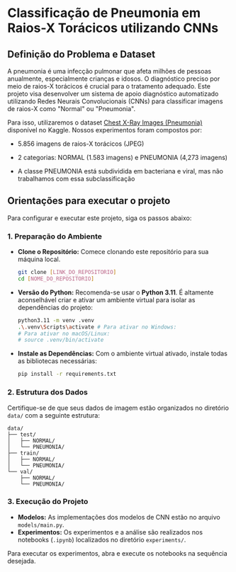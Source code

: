 # Classificação de Pneumonia em Raios-X Torácicos utilizando CNNs 
## Definição do Problema e Dataset
A pneumonia é uma infecção pulmonar que afeta milhões de pessoas anualmente, especialmente crianças e idosos. O diagnóstico preciso por meio de raios-X torácicos é crucial para o tratamento adequado. Este projeto visa desenvolver um sistema de apoio diagnóstico automatizado utilizando Redes Neurais Convolucionais (CNNs) para classificar imagens de raios-X como "Normal" ou "Pneumonia".

Para isso, utilizaremos o dataset [Chest X-Ray Images (Pneumonia)](https://www.kaggle.com/datasets/paultimothymooney/chest-xray-pneumonia/data) disponível no Kaggle. Nossos experimentos foram compostos por:
- 5.856 imagens de raios-X torácicos (JPEG)

- 2 categorias: NORMAL (1.583 imagens) e PNEUMONIA (4,273 imagens)

- A classe PNEUMONIA está subdividida em bacteriana e viral, mas não trabalhamos com essa subclassificação

## Orientações para executar o projeto
Para configurar e executar este projeto, siga os passos abaixo:

### 1\. Preparação do Ambiente

  * **Clone o Repositório:** Comece clonando este repositório para sua máquina local.
    ```bash
    git clone [LINK_DO_REPOSITORIO]
    cd [NOME_DO_REPOSITORIO]
    ```
  * **Versão do Python:** Recomenda-se usar o **Python 3.11**. É altamente aconselhável criar e ativar um ambiente virtual para isolar as dependências do projeto:
    ```bash
    python3.11 -m venv .venv
    .\.venv\Scripts\activate # Para ativar no Windows:
    # Para ativar no macOS/Linux:
    # source .venv/bin/activate
    ```
  * **Instale as Dependências:** Com o ambiente virtual ativado, instale todas as bibliotecas necessárias:
    ```bash
    pip install -r requirements.txt
    ```

### 2\. Estrutura dos Dados

Certifique-se de que seus dados de imagem estão organizados no diretório `data/` com a seguinte estrutura:

```
data/
├── test/
│   ├── NORMAL/
│   └── PNEUMONIA/
├── train/
│   ├── NORMAL/
│   └── PNEUMONIA/
└── val/
    ├── NORMAL/
    └── PNEUMONIA/
```

### 3\. Execução do Projeto

  * **Modelos:** As implementações dos modelos de CNN estão no arquivo `models/main.py`.
  * **Experimentos:** Os experimentos e a análise são realizados nos notebooks (`.ipynb`) localizados no diretório `experiments/`.

Para executar os experimentos, abra e execute os notebooks na sequência desejada.